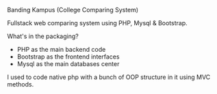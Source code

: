 Banding Kampus (College Comparing System)

Fullstack web comparing system using PHP, Mysql & Bootstrap.

What's in the packaging?
- PHP as the main backend code
- Bootstrap as the frontend interfaces
- Mysql as the main databases center

I used to code native php with a bunch of OOP structure in it using MVC methods.
